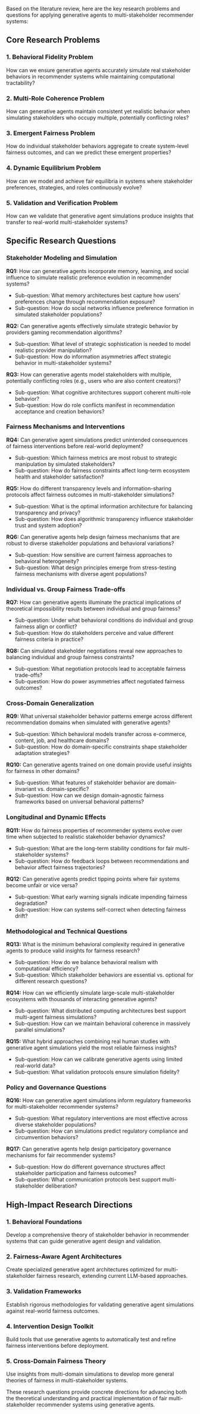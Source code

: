 Based on the literature review, here are the key research problems and questions for applying generative agents to multi-stakeholder recommender systems:

## Core Research Problems

### 1. **Behavioral Fidelity Problem**
How can we ensure generative agents accurately simulate real stakeholder behaviors in recommender systems while maintaining computational tractability?

### 2. **Multi-Role Coherence Problem**
How can generative agents maintain consistent yet realistic behavior when simulating stakeholders who occupy multiple, potentially conflicting roles?

### 3. **Emergent Fairness Problem**
How do individual stakeholder behaviors aggregate to create system-level fairness outcomes, and can we predict these emergent properties?

### 4. **Dynamic Equilibrium Problem**
How can we model and achieve fair equilibria in systems where stakeholder preferences, strategies, and roles continuously evolve?

### 5. **Validation and Verification Problem**
How can we validate that generative agent simulations produce insights that transfer to real-world multi-stakeholder systems?

## Specific Research Questions

### Stakeholder Modeling and Simulation

**RQ1:** How can generative agents incorporate memory, learning, and social influence to simulate realistic preference evolution in recommender systems?
- Sub-question: What memory architectures best capture how users' preferences change through recommendation exposure?
- Sub-question: How do social networks influence preference formation in simulated stakeholder populations?

**RQ2:** Can generative agents effectively simulate strategic behavior by providers gaming recommendation algorithms?
- Sub-question: What level of strategic sophistication is needed to model realistic provider manipulation?
- Sub-question: How do information asymmetries affect strategic behavior in multi-stakeholder systems?

**RQ3:** How can generative agents model stakeholders with multiple, potentially conflicting roles (e.g., users who are also content creators)?
- Sub-question: What cognitive architectures support coherent multi-role behavior?
- Sub-question: How do role conflicts manifest in recommendation acceptance and creation behaviors?

### Fairness Mechanisms and Interventions

**RQ4:** Can generative agent simulations predict unintended consequences of fairness interventions before real-world deployment?
- Sub-question: Which fairness metrics are most robust to strategic manipulation by simulated stakeholders?
- Sub-question: How do fairness constraints affect long-term ecosystem health and stakeholder satisfaction?

**RQ5:** How do different transparency levels and information-sharing protocols affect fairness outcomes in multi-stakeholder simulations?
- Sub-question: What is the optimal information architecture for balancing transparency and privacy?
- Sub-question: How does algorithmic transparency influence stakeholder trust and system adoption?

**RQ6:** Can generative agents help design fairness mechanisms that are robust to diverse stakeholder populations and behavioral variations?
- Sub-question: How sensitive are current fairness approaches to behavioral heterogeneity?
- Sub-question: What design principles emerge from stress-testing fairness mechanisms with diverse agent populations?

### Individual vs. Group Fairness Trade-offs

**RQ7:** How can generative agents illuminate the practical implications of theoretical impossibility results between individual and group fairness?
- Sub-question: Under what behavioral conditions do individual and group fairness align or conflict?
- Sub-question: How do stakeholders perceive and value different fairness criteria in practice?

**RQ8:** Can simulated stakeholder negotiations reveal new approaches to balancing individual and group fairness constraints?
- Sub-question: What negotiation protocols lead to acceptable fairness trade-offs?
- Sub-question: How do power asymmetries affect negotiated fairness outcomes?

### Cross-Domain Generalization

**RQ9:** What universal stakeholder behavior patterns emerge across different recommendation domains when simulated with generative agents?
- Sub-question: Which behavioral models transfer across e-commerce, content, job, and healthcare domains?
- Sub-question: How do domain-specific constraints shape stakeholder adaptation strategies?

**RQ10:** Can generative agents trained on one domain provide useful insights for fairness in other domains?
- Sub-question: What features of stakeholder behavior are domain-invariant vs. domain-specific?
- Sub-question: How can we design domain-agnostic fairness frameworks based on universal behavioral patterns?

### Longitudinal and Dynamic Effects

**RQ11:** How do fairness properties of recommender systems evolve over time when subjected to realistic stakeholder behavior dynamics?
- Sub-question: What are the long-term stability conditions for fair multi-stakeholder systems?
- Sub-question: How do feedback loops between recommendations and behavior affect fairness trajectories?

**RQ12:** Can generative agents predict tipping points where fair systems become unfair or vice versa?
- Sub-question: What early warning signals indicate impending fairness degradation?
- Sub-question: How can systems self-correct when detecting fairness drift?

### Methodological and Technical Questions

**RQ13:** What is the minimum behavioral complexity required in generative agents to produce valid insights for fairness research?
- Sub-question: How do we balance behavioral realism with computational efficiency?
- Sub-question: Which stakeholder behaviors are essential vs. optional for different research questions?

**RQ14:** How can we efficiently simulate large-scale multi-stakeholder ecosystems with thousands of interacting generative agents?
- Sub-question: What distributed computing architectures best support multi-agent fairness simulations?
- Sub-question: How can we maintain behavioral coherence in massively parallel simulations?

**RQ15:** What hybrid approaches combining real human studies with generative agent simulations yield the most reliable fairness insights?
- Sub-question: How can we calibrate generative agents using limited real-world data?
- Sub-question: What validation protocols ensure simulation fidelity?

### Policy and Governance Questions

**RQ16:** How can generative agent simulations inform regulatory frameworks for multi-stakeholder recommender systems?
- Sub-question: What regulatory interventions are most effective across diverse stakeholder populations?
- Sub-question: How can simulations predict regulatory compliance and circumvention behaviors?

**RQ17:** Can generative agents help design participatory governance mechanisms for fair recommender systems?
- Sub-question: How do different governance structures affect stakeholder participation and fairness outcomes?
- Sub-question: What communication protocols best support multi-stakeholder deliberation?

## High-Impact Research Directions

### 1. **Behavioral Foundations**
Develop a comprehensive theory of stakeholder behavior in recommender systems that can guide generative agent design and validation.

### 2. **Fairness-Aware Agent Architectures**
Create specialized generative agent architectures optimized for multi-stakeholder fairness research, extending current LLM-based approaches.

### 3. **Validation Frameworks**
Establish rigorous methodologies for validating generative agent simulations against real-world fairness outcomes.

### 4. **Intervention Design Toolkit**
Build tools that use generative agents to automatically test and refine fairness interventions before deployment.

### 5. **Cross-Domain Fairness Theory**
Use insights from multi-domain simulations to develop more general theories of fairness in multi-stakeholder systems.

These research questions provide concrete directions for advancing both the theoretical understanding and practical implementation of fair multi-stakeholder recommender systems using generative agents.
